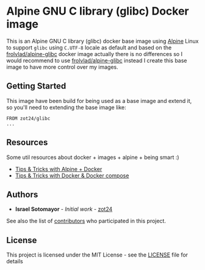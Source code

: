 # Alpine GNU C library (glibc) Docker image

This is an Alpine GNU C library (glibc) docker base image using [Alpine](http://alpinelinux.org/) Linux to support `glibc` using `C.UTF-8` locale as default and based on the [frolvlad/alpine-glibc](https://hub.docker.com/r/frolvlad/alpine-glibc/) docker image actually there is no differences so I would recommend to use [frolvlad/alpine-glibc](https://hub.docker.com/r/frolvlad/alpine-glibc/) instead I create this base image to have more control over my images.

## Getting Started

This image have been build for being used as a base image and extend it, so you'll need to extending the base image like:

```
FROM zot24/glibc
...
```

## Resources

Some util resources about docker + images + alpine + being smart :)

* [Tips & Tricks with Alpine + Docker](http://blog.zot24.com/tips-tricks-with-alpine-docker/)
* [Tips & Tricks with Docker & Docker compose](http://blog.zot24.com/tips-tricks-docker/)

## Authors

* **Israel Sotomayor** - *Initial work* - [zot24](https://github.com/zot24)

See also the list of [contributors](https://github.com/zot24/docker-glibc/contributors) who participated in this project.

## License

This project is licensed under the MIT License - see the [LICENSE](https://github.com/zot24/docker-glibc/blob/master/LICENSE) file for details
